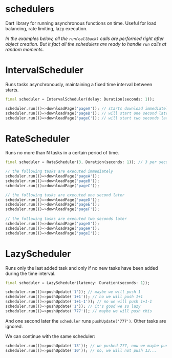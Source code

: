 
# schedulers

Dart library for running asynchronous functions on time. Useful for 
load balancing, rate limiting, lazy execution.

*In the examples below, all the `run(callback)` calls are performed right 
after object creation. But it fact all the schedulers are ready to handle 
`run` calls at random moments.*

# IntervalScheduler

Runs tasks asynchronously, maintaining a fixed time interval between starts.

``` dart
final scheduler = IntervalScheduler(delay: Duration(seconds: 1));

scheduler.run(()=>downloadPage('pageA')); // starts download immediately
scheduler.run(()=>downloadPage('pageB')); // will start one second later
scheduler.run(()=>downloadPage('pageC')); // will start two seconds later
```

# RateScheduler

Runs no more than N tasks in a certain period of time.

``` dart
final scheduler = RateScheduler(3, Duration(seconds: 1)); // 3 per second

// the following tasks are executed immediately
scheduler.run(()=>downloadPage('pageA'));
scheduler.run(()=>downloadPage('pageB'));
scheduler.run(()=>downloadPage('pageC'));

// the following tasks are executed one second later
scheduler.run(()=>downloadPage('pageD'));
scheduler.run(()=>downloadPage('pageE'));
scheduler.run(()=>downloadPage('pageF'));
 
// the following tasks are executed two seconds later
scheduler.run(()=>downloadPage('pageG'));
scheduler.run(()=>downloadPage('pageH'));
scheduler.run(()=>downloadPage('pageI'));
```

# LazyScheduler

Runs only the last added task and only if no new tasks have been added during 
the time interval.

``` dart
final scheduler = LazyScheduler(latency: Duration(seconds: 1));

scheduler.run(()=>pushUpdate('1')); // maybe we will push 1
scheduler.run(()=>pushUpdate('1+1')); // no we will push 1+1
scheduler.run(()=>pushUpdate('1+1-1')); // no we will push 1+1-1
scheduler.run(()=>pushUpdate('1')); // it's good we so lazy
scheduler.run(()=>pushUpdate('777')); // maybe we will push this
```

And one second later the `scheduler` runs `pushUpdate('777')`. Other tasks 
are ignored.

We can continue with the same scheduler:

``` dart
scheduler.run(()=>pushUpdate('13')); // we pushed 777, now we maybe push 13
scheduler.run(()=>pushUpdate('10')); // no, we will not push 13...
```


